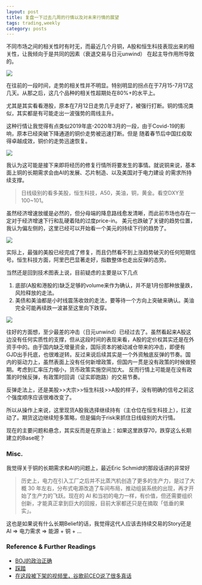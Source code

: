 ```yaml
---
layout: post
title: 复盘一下过去几周的行情以及对未来行情的展望
tags: trading,weekly
category: posts
---
```


不同市场之间的相关性时有时无，而最近几个月铜，A股和恒生科技表现出来的相关性，让我倾向于是共同的因素（衰退交易与日元unwind）
在起主导作用所导致的。

![](https://crsando.github.io/images/2024-08-17/2024-08-17-copper-nasdaq-hstech.png)

在往前的一段时间，走势的相关性并不明显。特别明显的拐点在于7月15-7月17这几天。从那之后，这几个品种的相关性超期处在80%+的水平上。

尤其是其实看看港股，原本在7月12日走势几乎走好了，被强行打断。铜的情况类似，其实都是有可能走出一波强势的周线主升。

这种行情让我觉得有点类似2019年底-2020年3月的一段，由于Covid-19的影响，原本已经突破下降通道的铜价走势被迅速打断。但是
随着春节后中国扛疫取得卓越成效，铜价的走势迅速恢复。

![](https://crsando.github.io/images/2024-08-17/2024-08-17-copper-covid.png)

我认为这可能是接下来即将经历的修复行情所将要发生的事情。就说铜来说，基本面上铜的长期需求会由AI的发展、芯片制造、以及美国对于电力建设
的需求所持续支撑。

> 日线级别的看多美股，恒生科技，A50，美油，铜，黄金。看空DXY至100~101。

虽然经济增速放缓是必然的，但分母端的降息路线愈发清晰，而此前市场也存在一定对于经济增速下行和乱硬着陆的过度price-in。
美元也跌破了关键的趋势位置，我认为偏左侧的，这里已经可以开始看一个美元的持续下行的趋势了。

![](https://crsando.github.io/images/2024-08-17/2024-08-17-dxy.png)

实际上，最强的美股已经完成了修复，而且仍然看不到上涨趋势破灭的任何短期信号。恒生科技方面，阿里巴巴显著走好，指数整体也走出反弹的态势。

当然还是回到技术图表上说，目前疑虑的主要是以下几点

1. 底部(A股和港股的)缺乏足够的volume来作为确认，并不是1月份那种放量跌，风险释放的走法。
2. 美债和美油都是小时线震荡收敛的走法，要等待一个方向上突破来确认。美油完全可能再续跌一波甚至这里向下跌穿。

![](https://crsando.github.io/images/2024-08-17/2024-08-17-oil.png)

往好的方面想，至少最差的冲击（日元unwind）已经过去了。虽然看起来A股这边没有任何实质性的支撑，但从这段时间的表现来看，A股的定价权其实还是在外资手中的。由于国内缺乏增量资金，国际资本的被动减仓带来的冲击，即便有GJD出手托底，也很难逆转。反过来说后续其实是一个外资触底反弹的节奏。国内的驱动力上，虽然表面上没有任何新增政策，但国内一贯是没有政策的时候做预期。考虑到汇率压力缩小，货币政策实施空间加大。
反而行情上可能是在没有政策的时候反弹，有政策时回调（证实即跑路）的交易节奏。

反弹走法上，还是美股>>大宗>>恒生科技>>A股的样子，没有明确的信号之前这个强度顺序应该很难改变了。

所以从操作上来说，这里现货A股我选择继续持有（主仓位在恒生科技上），扛波动了。期货这边继续短多策略，但是偏向于risk来抓住日线级别的大行情。

现在的主要问题和悬念，其实反而是在原油上：如果这里跌穿70，跌穿这么长期建立的Base呢？

### Misc.

我觉得关于铜的长期需求和AI的问题上，最近Eric Schmidt的那段话讲的非常好

> 历史上，电力在引入工厂之后并不比蒸汽机创造了更多的生产力，是过了大概 30 年左右，分布式电源改造了车间布局，推动组装系统的出现，再才开始了生产力的飞跃。现在的 AI 和当初的电力一样，有价值，但还需要组织创新，才能真正拿到巨大的回报，目前大家都还只是在摘取「低垂的果实」。

这也是如果说有什么长期Belief的话，我觉得这代人应该去持续交易的Story还是AI => 电力需求 => 能源 + 铜 + ...

### Reference & Further Readings

- [BOJ的政治正确](https://mp.weixin.qq.com/s/T5lyDk_Vu0YcsCFcrYTRCQ)
- [踩踏](https://mp.weixin.qq.com/s/UOtlDIy2a2R3fSKAvQI7CQ)
- [在这段被下架的视频里，谷歌前CEO说了很多真话](https://mp.weixin.qq.com/s/l48whFptb-bINtZi2gIG9A)